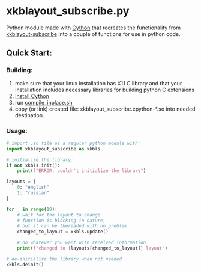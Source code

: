# xkblayout_subscribe.py
Python module made with [Cython][Cython] that recreates the functionality from [xkblayout-subscribe][xkblayout-subs] into a couple of functions for use in python code.

## Quick Start:
### Building:
1. make sure that your linux installation has X11 C library and that your installation includes necessary libraries for building python C extensions
2. [install Cython][Cython-install]
3. run [compile_inplace.sh](/compile_inplace.sh)
4. copy (or link) created file: xkblayout_subscribe.cpython-*.so into needed destination.

### Usage:
```python
# import .so file as a regular python module with:
import xkblayout_subscribe as xkbls

# initialize the library:
if not xkbls.init():
    print(f"ERROR: couldn't initialize the library")

layouts = {
    0: "english"
    1: "russian"
}

for _ in range(10):
    # wait for the layout to change
    # function is blocking in nature, 
    # but it can be thereaded with no problem
    changed_to_layout = xkbls.update()

    # do whatever you want with received information
    print(f"changed to {layouts[changed_to_layout]} layout")

# de-initialize the library when not needed
xkbls.deinit() 

```




[xkblayout-subs]: https://github.com/koonix/xkblayout-subscribe
[Cython]: https://cython.org/
[Cython-install]: https://cython.readthedocs.io/en/latest/src/quickstart/install.html
